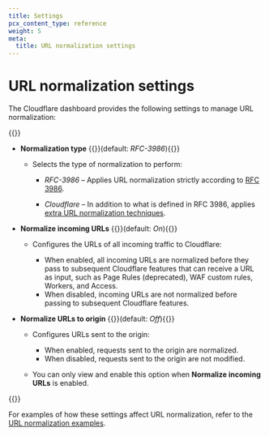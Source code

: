 ```yaml
---
title: Settings
pcx_content_type: reference
weight: 5
meta:
  title: URL normalization settings
---
```


# URL normalization settings

The Cloudflare dashboard provides the following settings to manage URL normalization:

{{<definitions>}}

- **Normalization type** {{<prop-meta>}}(default: _RFC-3986_){{</prop-meta>}}

  - Selects the type of normalization to perform:

    - _RFC-3986_ – Applies URL normalization strictly according to [RFC 3986](https://datatracker.ietf.org/doc/html/rfc3986).

    - _Cloudflare_ – In addition to what is defined in RFC 3986, applies [extra URL normalization techniques](/rules/normalization/how-it-works/#cloudflare-normalization).

- **Normalize incoming URLs** {{<prop-meta>}}(default: _On_){{</prop-meta>}}

  - Configures the URLs of all incoming traffic to Cloudflare:

    - When enabled, all incoming URLs are normalized before they pass to subsequent Cloudflare features that can receive a URL as input, such as Page Rules (deprecated), WAF custom rules, Workers, and Access.
    - When disabled, incoming URLs are not normalized before passing to subsequent Cloudflare features.

- **Normalize URLs to origin** {{<prop-meta>}}(default: _Off_){{</prop-meta>}}

  - Configures URLs sent to the origin:

    - When enabled, requests sent to the origin are normalized.
    - When disabled, requests sent to the origin are not modified.

  - You can only view and enable this option when **Normalize incoming URLs** is enabled.

{{</definitions>}}

For examples of how these settings affect URL normalization, refer to the [URL normalization examples](/rules/normalization/examples/).